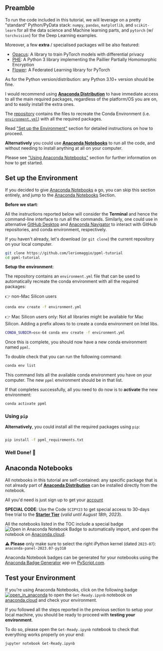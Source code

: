 ## Preamble

To run the code included in this tutorial, we will leverage on a pretty "standard" Python/PyData stack:
`numpy`, `pandas`, `matplotlib`, and `scikit-learn` for all the data science and Machine learning parts,
and `pytorch` (w/ `torchvision`) for the Deep Learning examples.

Moreover, a few **extra** / specialised packages will be also featured:
- [Opacus](https://opacus.ai): A library to train PyTorch models with differential privacy
- [PHE](https://pypi.org/project/phe/): A Python 3 library implementing the Paillier Partially Homomorphic Encryption
- [Flower](https://flower.dev): A Federated Learning library for PyTorch

As for the Python version/distribution: any Python 3.10+ version should be fine.

I would recommend using [**Anaconda Distribution**](https://anaconda.com/download)
to have immediate access to all the main required packages, regardless of the platform/OS you are on,
and to easily install the extra ones.

The [repository](http://github.com/leriomaggio/ppml-tutorial) contains the files to
recreate the Conda Environment (i.e. [`environment.yml`](http://github.com/leriomaggio/ppml-tutorial/environment.yml))
with all the required packages.

Read ["Set up the Environment"](#set-up-the-environment) section for detailed instructions on how to proceed.

**Alternatively** you could use [**Anaconda Notebooks**](https://nb.anaconda.cloud) to run all the code,
and without needing to install anything at all on your computer.

Please see ["Using Anaconda Notebooks"](#anaconda-notebooks) section for further information on how to get started.

## Set up the Environment

If you decided to give [Anaconda Notebooks](https://nb.anaconda.cloud) a go, you can skip
this section entirely, and jump to the [Anaconda Notebooks](#anaconda-notebooks) Section.

**Before we start**:

All the instructions reported below will consider the **Terminal**
and hence the command-line interface to run all the commands.
Similarly, one could use in alternative [GitHub Desktop](https://desktop.github.com/) and
[Anaconda Navigator](https://docs.anaconda.com/free/navigator/index.html) to interact with
GitHub repositories, and conda environment, respectively.

If you haven't already, let's download (or `git clone`) the current repository on your local computer.

```bash
git clone https://github.com/leriomaggio/ppml-tutorial
cd ppml-tutorial
```

**Setup the environment**:

The repository contains an `environment.yml` file that can be used to automatically recreate the
conda environment with all the required packages:

👉 non-Mac Silicon users
```bash
conda env create -f environment.yml
```
👉 Mac Silicon users only:
Not all libraries might be available for Mac Silicon. Adding a prefix allows to to create a conda environment on Intel libs.
```bash
CONDA_SUBDIR=osx-64 conda env create -f environment.yml
```


Once this is complete, you should now have a new conda environment named `ppml`.

To double check that you can run the following command:

```bash 
conda env list
```

This command lists all the available conda environment you have on your computer.
The new `ppml` environment should be in that list.

If that completes successfully, all you need to do now is to **activate** the new environment:

```bash
conda activate ppml
```

### Using `pip`

**Alternatively**, you could install all the required packages using `pip`:

```bash

pip install -f ppml_requirements.txt
```

### Well Done! 🎉

## Anaconda Notebooks

All notebooks in this tutorial are self-contained: any specific package that is not already part of [**Anaconda Distribution**](https://www.anaconda.com/download) can be installed directly from the notebook.

All you'd need is just sign up to get your [account](https://www.anaconda.com/code-in-the-cloud)

**SPECIAL CODE**: Use the Code `SCIPY23` to get special access to 30-days free trial to the
[**Starter Tier**](https://www.anaconda.com/pricing/individuals) (_valid until August 18th, 2023_).

All the notebooks listed in the TOC include a special badge ![Open in Anaconda Notebook Badge](https://static.anaconda.cloud/content/a22d04e8445b700f28937ab3231b8cded505d0395c63b7a269696722196d5415)
to automatically import, and open the notebook on [Anaconda.cloud](https://anaconda.cloud).

⚠️ **Please** only make sure to select the right iPython kernel (dated `2023-07`): `anaconda-panel-2023.07-py310`

Anaconda Notebook badges can be generated for your notebooks using the [Anaconda Badge Generator](https://leriomaggio.pyscriptapps.com/anaconda-notebook-badge-generator/)
app on [PyScript.com](https://pyscript.com).

## Test your Environment

If you're using Anaconda Notebooks, click on the following badge [![open_in_anaconda](https://static.anaconda.cloud/content/a22d04e8445b700f28937ab3231b8cded505d0395c63b7a269696722196d5415)](https://anaconda.cloud/api/nbserve/launch_notebook?nb_url=https%3A%2F%2Fraw.githubusercontent.com%2Fleriomaggio%2Fppml-tutorial%2Fmain%2FGet-Ready.ipynb)
to open the `Get-Ready.ipynb` notebook on [anaconda.cloud](https://anaconda.cloud) and check your environment.

If you followed all the steps reported in the previous section to setup your local machine, you should be ready to 
proceed with **testing your environment**.

To do so, please open the `Get-Ready.ipynb` notebook to check that everything works properly on your end:

```bash
jupyter notebook Get-Ready.ipynb
```
